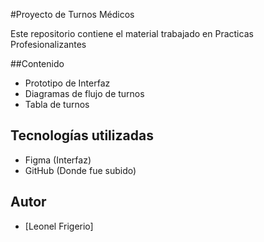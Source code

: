 #Proyecto de Turnos Médicos

Este repositorio contiene el material trabajado en Practicas Profesionalizantes 

##Contenido

- Prototipo de Interfaz
- Diagramas de flujo de turnos
- Tabla de turnos

## Tecnologías utilizadas

- Figma (Interfaz)
- GitHub (Donde fue subido)

## Autor

- [Leonel Frigerio]

